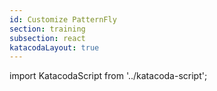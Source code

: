 ```yaml
---
id: Customize PatternFly
section: training
subsection: react
katacodaLayout: true
---
```


import KatacodaScript from '../katacoda-script';

<KatacodaScript katacodaId="react/react-customize" />
